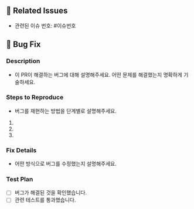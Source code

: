 ## 🔗 Related Issues

- 관련된 이슈 번호: #이슈번호

## 🐛 Bug Fix

### Description

- 이 PR이 해결하는 버그에 대해 설명해주세요. 어떤 문제를 해결했는지 명확하게 기술하세요.

### Steps to Reproduce

- 버그를 재현하는 방법을 단계별로 설명해주세요.
1. 
2. 
3. 

### Fix Details

- 어떤 방식으로 버그를 수정했는지 설명해주세요.

### Test Plan

- [ ] 버그가 해결된 것을 확인했습니다.
- [ ] 관련 테스트를 통과했습니다.